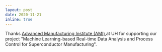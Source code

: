 ```yaml
---
layout: post
date: 2020-11-21 
inline: true
---
```


Thanks  <a href="https://ami.uh.edu"> Advanced Manufacturing Institute (AMI) </a> at UH for supporting our project "Machine Learning-based Real-time Data Analysis and Process Control for Superconductor Manufacturing".  
